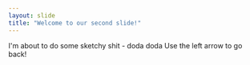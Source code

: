 ```yaml
---
layout: slide
title: "Welcome to our second slide!"
---
```

I'm about to do some sketchy shit - doda doda
Use the left arrow to go back!
